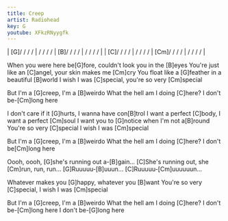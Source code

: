 ```yaml
---
title: Creep
artist: Radiohead
key: G
youtube: XFkzRNyygfk
---
```

| [G]/ / / / | / / / / | [B]/ / / / | / / / / |
| [C]/ / / / | / / / / | [Cm]/ / / / | / / / / |

When you were here be[G]fore, couldn't look you in the [B]eyes
You're just like an [C]angel, your skin makes me [Cm]cry
You float like a [G]feather in a beautiful [B]world
I wish I was [C]special, you're so very [Cm]special

But I'm a [G]creep, I'm a [B]weirdo
What the hell am I doing [C]here? I don't be-[Cm]long here

I don't care if it [G]hurts, I wanna have con[B]trol
I want a perfect [C]body, I want a perfect [Cm]soul
I want you to [G]notice when I'm not a[B]round
You're so very [C]special I wish I was [Cm]special

But I'm a [G]creep, I'm a [B]weirdo
What the hell am I doing [C]here? I don't be[Cm]long here

Oooh, oooh, [G]she's running out a-[B]gain...
[C]She's running out, she [Cm]run, run, run...
[G]Ruuuuu-[B]uuun...
[C]Ruuuuu-[Cm]uuuuuun...

Whatever makes you [G]happy, whatever you [B]want
You're so very [C]special, I wish I was [Cm]special

But I'm a [G]creep, I'm a [B]weirdo
What the hell am I doing [C]here? I don't be-[Cm]long here
I don't be-[G]long here